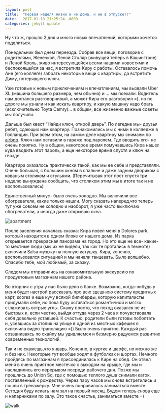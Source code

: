 ```yaml
---
layout: post
title:  "Первая неделя жизни и не дома, и не в отпуске?!"
date:   2017-01-18 21:25:24 -0800
categories: jekyll update
---
```


Ну что ж, прошло 2 дня и много новых впечатлений, которыми хочется поделиться. 

Понедельник был днем переезда. Собрав все вещи, поговорив с родителями, Женечкой, Леной Столяр (живущей теперь в Вашингтоне) и Леной Кроль, живо интересующейся всеми нашими новостями и беспокоящейся за нас, я встретила Киру с работы. Оставалось помочь Ане (его коллеге) забрать некоторые вещи с квартиры, да встретить Диму, потерявшего ключ.

Уже готовые к новым приключениям и впечатлениям, мы вызвали Uber XL (машина большего размера, чем обычно) и ... мы поехали. Водитель нам достался разговорчивый, а может Кира его разговорил =), но по дороге мы узнали и как искать квартиру, и какую машину надо брать (исключительно Toyta Camry)… в общем, все жизненно важные советы мы получили. 

Дальше был квест “Найди ключ, открой дверь”. По легедне мы- друзья ребят, сдающих нам квартиру. Познакомились мы с ними в колледже в Голландии. При всем этом, на самом деле квартиру мы снимаем по [airbnb](www.airbnb.ru/c/aisakova2).
Ключ нам оставили в гараже под паролем. Где вводить его- не очень понятно. Ну в общем, некоторое время помучавшись Кира нашел куда вводить этот пароль, а еще некоторое время спустя и ключ на гвозде.

Квартира оказалось практически такой, как мы ее себе и представляли. Очень большая, с большим окном в спальне и даже задним двориком с кованым столиком и стульями. (Перечитывая этот пост спустя три неделю вынуждена сообщить, что столиком этим мы в итоге так и не воспользовались)

Единственный минус- было очень холодно. Мы включили все обогреватели, какие только нашли. Могу сказать наперед,что теперь тут уже совсем не холодно и наоборот, я уже часто выключаю обогреватели, а иногда даже открываю окна.

![apartment](https://a0.muscache.com/im/pictures/86951673/9cfcf42b_original.jpg?aki_policy=xx_large)

После заселения началась сказка: Кира повел меня в Dolores park, который находится в одном блоке от нашего дома. Из парка открывается прекрасная панорама на город. Но это еще не все- какие-то местные люди (мы их не видели, так как те прятались в темноте) включили Salsa музыку на полную катушку. Кира, конечно, воспользовался ситуацией и мы начали танцевать. Было волшебно. Спасибо тебе, мой любимый, за сказку.

Следом мы отправились на ознакомительную экскурсию по продуктовым магазинам нашего района.

Во вторник с утра у нас было дело в банке. Возможно, когда-нибудь у меня будет настрой рассказать про всю здешнюю систему кредитных карт, scores и еще кучу всякой билиберды, которую капиталисты придумали себе, но пока буду оставаться романтичной и мягко сглаживать острые углы.
Скажу просто, что поход оказался не из быстрых и, если честно, выйдя оттуда через 2 часа я почувствовала себя довольно уставшей. К счастью, родители были готовы поболтать и, усевшись за столик на улице в одной из местных кафешек я включила видео трансляцию =)) Было очень приятно. Каждый раз созваниваясь по скайпу мы удивляемся и безмерно радуемся развитию современных технологий.

Так и не скажешь,что январь. Конечно, в куртке и шарфе, но можно же и без них. Некоторые тут вообще ходят в футболках и шортах. 
Немного пройдясь по магазинам я присоединилась к Кире на обед. Он отвел меня в очень приятное местечко с выходом на крыше, где мы и насладились его перерывом посреди рабочего дня. Позже мы прошлись до Union  Sq, где с помощью теплого душа снимали каток, поставленный к рождеству. 
Через пару часов мы снова встретились и пошли в тренажерку. Мне очень понравилось заниматься вместе. Сегодня буду искать нам зал на первый месяц. Будем теперь снова еще и напарниками по залу. Это такое счастье, заниматься вместе =)

![walk](https://cnt-01.content-na.drive.amazonaws.com/cdproxy/templink/-_SLRxCv9k-anxh8J9X3M1w12Hx3Th6wTlnTSW8UwtwpX92IB?viewBox=2880%2C2160)






 
